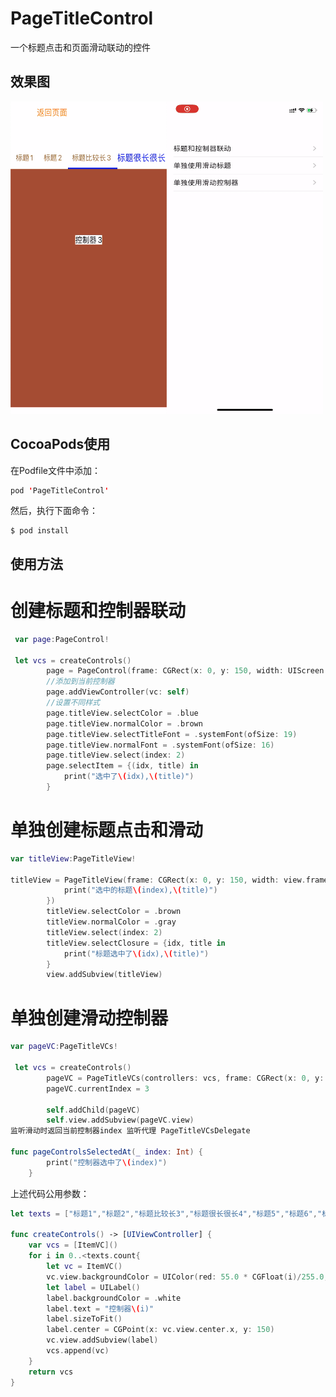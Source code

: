 # PageTitleControl
一个标题点击和页面滑动联动的控件

## 效果图

<img src="https://github.com/CMlinksuccess/PageTitleControl/blob/main/resouce/tu1.png" width="250" height="500" alt="效果图1"><img src="https://github.com/CMlinksuccess/PageTitleControl/blob/main/resouce/x1hej-ewsx6.gif" width="250" height="500" alt="效果图git">

## CocoaPods使用

在Podfile文件中添加：
```swift
pod 'PageTitleControl'
```
然后，执行下面命令：
```
$ pod install
```
## 使用方法

# 创建标题和控制器联动
```swift
 var page:PageControl!

 let vcs = createControls()
        page = PageControl(frame: CGRect(x: 0, y: 150, width: UIScreen.main.bounds.width, height: 550), viewControllers: vcs, titles: texts, select: 0)
        //添加到当前控制器
        page.addViewController(vc: self)
        //设置不同样式
        page.titleView.selectColor = .blue
        page.titleView.normalColor = .brown
        page.titleView.selectTitleFont = .systemFont(ofSize: 19)
        page.titleView.normalFont = .systemFont(ofSize: 16)
        page.titleView.select(index: 2)
        page.selectItem = {(idx, title) in
            print("选中了\(idx),\(title)")
        }
```
# 单独创建标题点击和滑动
```swift 
var titleView:PageTitleView!

titleView = PageTitleView(frame: CGRect(x: 0, y: 150, width: view.frame.width, height: 45), titles: texts, completion: { index, title in
            print("选中的标题\(index),\(title)")
        })
        titleView.selectColor = .brown
        titleView.normalColor = .gray
        titleView.select(index: 2)
        titleView.selectClosure = {idx, title in
            print("标题选中了\(idx),\(title)")
        }
        view.addSubview(titleView)
```
# 单独创建滑动控制器
```swift
var pageVC:PageTitleVCs!

 let vcs = createControls()
        pageVC = PageTitleVCs(controllers: vcs, frame: CGRect(x: 0, y: 150, width: view.frame.width, height: view.frame.height - 160),delegate:self)
        pageVC.currentIndex = 3
        
        self.addChild(pageVC)
        self.view.addSubview(pageVC.view)
监听滑动时返回当前控制器index 监听代理 PageTitleVCsDelegate

func pageControlsSelectedAt(_ index: Int) {
        print("控制器选中了\(index)")
    }
```
上述代码公用参数：
```swift
let texts = ["标题1","标题2","标题比较长3","标题很长很长4","标题5","标题6","标题7"]

func createControls() -> [UIViewController] {
    var vcs = [ItemVC]()
    for i in 0..<texts.count{
        let vc = ItemVC()
        vc.view.backgroundColor = UIColor(red: 55.0 * CGFloat(i)/255.0, green: 25.0 * CGFloat(i)/255.0, blue: 15.0 * CGFloat(i)/255.0, alpha: 1)
        let label = UILabel()
        label.backgroundColor = .white
        label.text = "控制器\(i)"
        label.sizeToFit()
        label.center = CGPoint(x: vc.view.center.x, y: 150)
        vc.view.addSubview(label)
        vcs.append(vc)
    }
    return vcs
}
```
